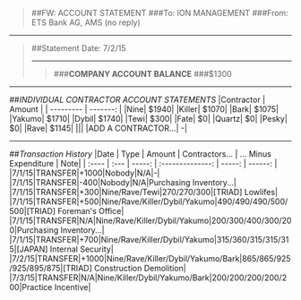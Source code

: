 > ##FW: ACCOUNT STATEMENT
> ###To: ION MANAGEMENT
> ###From: ETS Bank AG, AMS (no reply)

----------
>##Statement Date: 7/2/15
>***
>>###**COMPANY ACCOUNT BALANCE**
>>###$1300


***

##*INDIVIDUAL CONTRACTOR ACCOUNT STATEMENTS*
|Contractor | Amount |
| --------- | -------: | 
|Nine|    $1940|
|Killer|    $1070|
|Bark|    $1075|
|Yakumo|    $1710|
|Dybil|    $1740|
|Tewi|    $300|
|Fate|    $0|
|Quartz|    $0|
|Pesky|    $0|
|Rave|    $1145|
|||
|ADD A CONTRACTOR...|    -|

***
##*Transaction History*
|Date 	| Type | Amount | Contractors... | ... Minus Expenditure | Note|
| :---- | :--- | -----: | :--------------: | -----: | ------: |
|7/1/15|TRANSFER|+1000|Nobody|N/A|-|
|7/1/15|TRANSFER|-400|Nobody|N/A|Purchasing Inventory...|
|7/1/15|TRANSFER|+300|Nine/Rave/Tewi|270/270/300|[TRIAD] Lowlifes|
|7/1/15|TRANSFER|+500|Nine/Rave/Killer/Dybil/Yakumo|490/490/490/500/500|[TRIAD] Foreman's Office|
|7/1/15|TRANSFER|N/A|Nine/Rave/Killer/Dybil/Yakumo|200/300/400/300/200|Purchasing Inventory...|
|7/1/15|TRANSFER|+700|Nine/Rave/Killer/Dybil/Yakumo|315/360/315/315/315|[JAPAN] Internal Security|
|7/2/15|TRANSFER|+1000|Nine/Rave/Killer/Dybil/Yakumo/Bark|865/865/925/925/895/875|[TRIAD] Construction Demolition|
|7/3/15|TRANSFER|N/A|Nine/Killer/Dybil/Yakumo/Bark|200/200/200/200/200|Practice Incentive|
